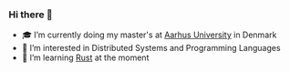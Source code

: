 ### Hi there 👋
- 🎓 I’m currently doing my master's at [Aarhus University](https://international.au.dk/) in Denmark
- 🎯 I’m interested in Distributed Systems and Programming Languages
- 🦀 I’m learning [Rust](https://www.rust-lang.org/) at the moment
